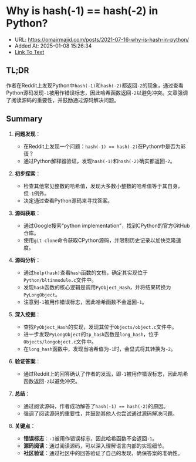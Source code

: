 # Why is hash(-1) == hash(-2) in Python?
- URL: https://omairmajid.com/posts/2021-07-16-why-is-hash-in-python/
- Added At: 2025-01-08 15:26:34
- [Link To Text](2025-01-08-why-is-hash(-1)-==-hash(-2)-in-python_raw.md)

## TL;DR
作者在Reddit上发现Python中`hash(-1)`和`hash(-2)`都返回`-2`的现象，通过查看Python源码发现`-1`被用作错误标志，因此哈希函数返回`-2`以避免冲突。文章强调了阅读源码的重要性，并鼓励通过源码解决问题。

## Summary
1. **问题发现**：
   - 在Reddit上发现一个问题：`hash(-1) == hash(-2)`在Python中是否为彩蛋？
   - 通过Python解释器验证，发现`hash(-1)`和`hash(-2)`确实都返回`-2`。

2. **初步探索**：
   - 检查其他常见整数的哈希值，发现大多数小整数的哈希值等于其自身，但`-1`例外。
   - 决定通过查看Python源码来寻找答案。

3. **源码获取**：
   - 通过Google搜索“python implementation”，找到CPython的官方GitHub仓库。
   - 使用`git clone`命令获取CPython源码，并限制历史记录以加快克隆速度。

4. **源码分析**：
   - 通过`help(hash)`查看`hash`函数的文档，确定其实现位于`Python/bltinmodule.c`文件中。
   - 发现`hash`函数的核心逻辑是调用`PyObject_Hash`，并将结果转换为`PyLongObject`。
   - 注意到`-1`被用作错误标志，因此哈希函数不会返回`-1`。

5. **深入挖掘**：
   - 查找`PyObject_Hash`的实现，发现其位于`Objects/object.c`文件中。
   - 进一步发现`PyLongObject`的`tp_hash`函数是`long_hash`，位于`Objects/longobject.c`文件中。
   - 在`long_hash`函数中，发现当哈希值为`-1`时，会显式将其转换为`-2`。

6. **验证答案**：
   - 通过Reddit上的回答确认了作者的发现，即`-1`被用作错误标志，因此哈希函数返回`-2`以避免冲突。

7. **总结**：
   - 通过阅读源码，作者成功解答了`hash(-1) == hash(-2)`的原因。
   - 强调了阅读源码的重要性，并鼓励其他人也尝试通过源码解决问题。

8. **关键点**：
   - **错误标志**：`-1`被用作错误标志，因此哈希函数不会返回`-1`。
   - **源码阅读**：通过阅读源码，可以深入理解语言内部的实现细节。
   - **社区验证**：通过社区中的回答验证了自己的发现，确保答案的准确性。
